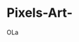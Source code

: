 # Pixels-Art-

<link href="https://fonts.googleapis.com/css2?family=Silkscreen&display=swap" rel="stylesheet">
<link rel="stylesheet" href="readme.css">

<p>OLa </p>